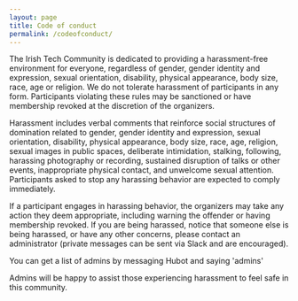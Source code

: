 ```yaml
---
layout: page
title: Code of conduct
permalink: /codeofconduct/
---
```


The Irish Tech Community is dedicated to providing a harassment-free environment for everyone, regardless of gender, gender identity and expression, sexual orientation, disability, physical appearance, body size, race, age or religion. We do not tolerate harassment of participants in any form. Participants violating these rules may be sanctioned or have membership revoked at the discretion of the organizers.

Harassment includes verbal comments that reinforce social structures of domination related to gender, gender identity and expression, sexual orientation, disability, physical appearance, body size, race, age, religion, sexual images in public spaces, deliberate intimidation, stalking, following, harassing photography or recording, sustained disruption of talks or other events, inappropriate physical contact, and unwelcome sexual attention. Participants asked to stop any harassing behavior are expected to comply immediately.

If a participant engages in harassing behavior, the organizers may take any action they deem appropriate, including warning the offender or having membership revoked. If you are being harassed, notice that someone else is being harassed, or have any other concerns, please contact an administrator (private messages can be sent via Slack and are encouraged).

You can get a list of admins by messaging Hubot and saying 'admins'

Admins will be happy to assist those experiencing harassment to feel safe in this community.
